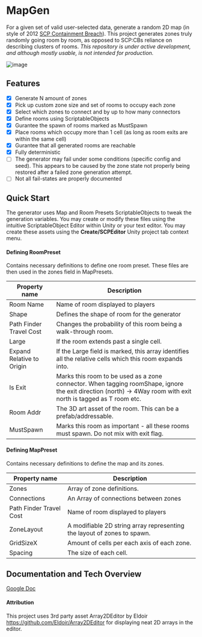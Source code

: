 # MapGen

For a given set of valid user-selected data, generate a random 2D map (in style of 2012 [SCP Containment Breach](https://github.com/Regalis11/scpcb)). This project generates zones truly randomly going room by room, as opposed to SCP:CBs reliance on describing clusters of rooms.
*This repository is under active development, and although mostly usable, is not intended for production.*

![image](https://user-images.githubusercontent.com/22917863/232846068-3ee4f28c-2c7d-433a-9555-9570d819ec3a.png)


## Features

 - [x] Generate N amount of zones
 - [x] Pick up custom zone size and set of rooms to occupy each zone
 - [x] Select which zones to connect and by up to how many connectors
 - [x] Define rooms using ScriptableObjects
 - [x] Gurantee the spawn of rooms marked as MustSpawn
 - [x] Place rooms which occupy more than 1 cell (as long as room exits are within the same cell)
 - [x] Gurantee that all generated rooms are reachable
 - [x] Fully deterministic
 - [ ] The generator may fail under some conditions (specific config and seed). This appears to be caused by the zone state not properly being restored after a failed zone generation attempt. 
 - [ ] Not all fail-states are properly documented

## Quick Start
The generator uses Map and Room Presets ScriptableObjects to tweak the generation variables. You may create or modify these files using the intuitive ScriptableObject Editor within Unity or your text editor. You may create these assets using the **Create/SCPEditor** Unity project tab context menu.

#### Defining RoomPreset
Contains necessary definitions to define one room preset. These files are then used in the zones field in MapPresets.

|Property name|Description  |
|--|--|
| Room Name | Name of room displayed to players |
| Shape | Defines the shape of room for the generator |
| Path Finder Travel Cost | Changes the probability of this room being a walk-through room. |
| Large | If the room extends past a single cell. |
| Expand Relative to Origin | If the Large field is marked, this array identifies all the relative cells which this room expands into. |
|Is Exit | Marks this room to be used as a zone connector. When tagging roomShape, ignore the exit direction (north) -> 4Way room with exit north is tagged as T room etc.|
|Room Addr | The 3D art asset of the room. This can be a prefab/addressable. |
|MustSpawn | Marks this room as important - all these rooms must spawn. Do not mix with exit flag. |



#### Defining MapPreset
Contains necessary definitions to define the map and its zones.

|Property name|Description  |
|--|--|
| Zones | Array of zone definitions. |
| Connections | An Array of connections between zones |
| Path Finder Travel Cost | Name of room displayed to players |
| ZoneLayout | A modifiable 2D string array representing the layout of zones to spawn. |
| GridSizeX | Amount of cells per each axis of each zone. |
| Spacing | The size of each cell. |



## Documentation and Tech Overview
[Google Doc](https://docs.google.com/document/d/1rY4tgInwJ9if1UFdFK7_NyAuGlZ8Y0QX9g3KuYgEy9A/edit?usp=sharing)

#### Attribution
This project uses 3rd party asset Array2DEditor by Eldoir https://github.com/Eldoir/Array2DEditor for displaying neat 2D arrays in the editor.

